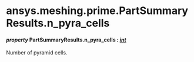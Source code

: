 # ansys.meshing.prime.PartSummaryResults.n_pyra_cells

#### *property* PartSummaryResults.n_pyra_cells *: [int](https://docs.python.org/3.11/library/functions.html#int)*

Number of pyramid cells.

<!-- !! processed by numpydoc !! -->
